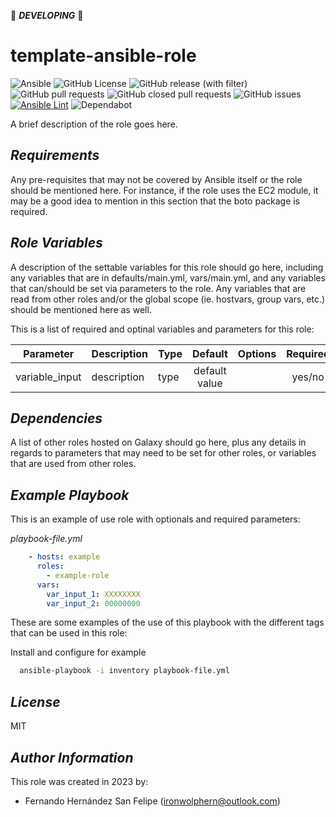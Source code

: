 :construction: ***DEVELOPING*** :construction:

# **template-ansible-role**

![Ansible](https://img.shields.io/badge/ansible-%231A1918.svg?style=flat&logo=ansible&logoColor=white)
![GitHub License](https://img.shields.io/github/license/ironwolphern/template-ansible-role)
![GitHub release (with filter)](https://img.shields.io/github/v/release/ironwolphern/template-ansible-role)
![GitHub pull requests](https://img.shields.io/github/issues-pr/ironwolphern/template-ansible-role)
![GitHub closed pull requests](https://img.shields.io/github/issues-pr-closed/ironwolphern/template-ansible-role)
![GitHub issues](https://img.shields.io/github/issues/ironwolphern/template-ansible-role)
[![Ansible Lint](https://github.com/ironwolphern/template-ansible-role/actions/workflows/ansible-lint.yml/badge.svg)](https://github.com/ironwolphern/template-ansible-role/actions/workflows/ansible-lint.yml)
![Dependabot](https://badgen.net/github/dependabot/ironwolphern/template-ansible-role)

A brief description of the role goes here.

## *Requirements*

Any pre-requisites that may not be covered by Ansible itself or the role should be mentioned here. For instance, if the role uses the EC2 module, it may be a good idea to mention in this section that the boto package is required.

## *Role Variables*

A description of the settable variables for this role should go here, including any variables that are in defaults/main.yml, vars/main.yml, and any variables that can/should be set via parameters to the role. Any variables that are read from other roles and/or the global scope (ie. hostvars, group vars, etc.) should be mentioned here as well.

This is a list of required and optinal variables and parameters for this role:

| **Parameter** | **Description** | **Type** | **Default** | **Options** | **Required** |
|---------------|-----------------|----------|:-----------:|:-----------:|:------------:|
| variable_input | description | type | default value |  | yes/no |

## *Dependencies*

A list of other roles hosted on Galaxy should go here, plus any details in regards to parameters that may need to be set for other roles, or variables that are used from other roles.

## *Example Playbook*

This is an example of use role with optionals and required parameters:

*playbook-file.yml*
```yaml
    - hosts: example
      roles:
        - example-role
      vars:
        var_input_1: XXXXXXXX
        var_input_2: 00000000
```

These are some examples of the use of this playbook with the different tags that can be used in this role:

Install and configure for example
```bash
  ansible-playbook -i inventory playbook-file.yml
```
## *License*

MIT

## *Author Information*

This role was created in 2023 by:

- Fernando Hernández San Felipe (ironwolphern@outlook.com)
